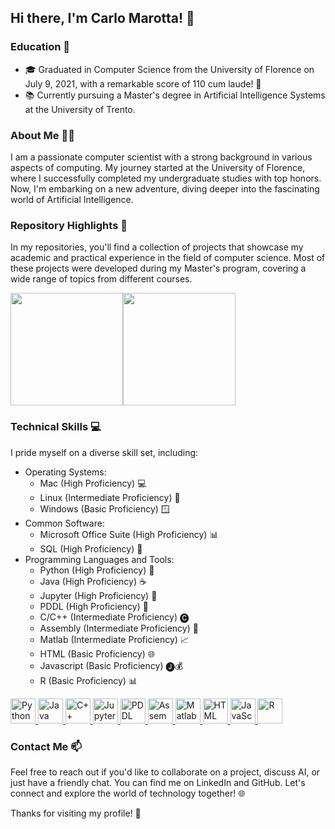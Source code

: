 ## Hi there, I'm Carlo Marotta! 👋

### Education 📖

- 🎓 Graduated in Computer Science from the University of Florence on July 9, 2021, with a remarkable score of 110 cum laude! 🎉
- 📚 Currently pursuing a Master's degree in Artificial Intelligence Systems at the University of Trento.

### About Me 🙋‍♂️
I am a passionate computer scientist with a strong background in various aspects of computing. My journey started at the University of Florence, where I successfully completed my undergraduate studies with top honors. Now, I'm embarking on a new adventure, diving deeper into the fascinating world of Artificial Intelligence.

### Repository Highlights 🚀
In my repositories, you'll find a collection of projects that showcase my academic and practical experience in the field of computer science. Most of these projects were developed during my Master's program, covering a wide range of topics from different courses.

<div style="display: flex;">
  <img src="https://github-readme-stats.vercel.app/api?username=akaGallo&show_icons=true&theme=dark" height=180px>
  <img src="https://github-readme-stats.vercel.app/api/top-langs/?username=akaGallo&layout=compact&theme=dark" height=180px>
</div>

### Technical Skills 💻
I pride myself on a diverse skill set, including:
- Operating Systems:
  - Mac (High Proficiency) 💻
  - Linux (Intermediate Proficiency) 🐧
  - Windows (Basic Proficiency) 🪟
- Common Software:
  - Microsoft Office Suite (High Proficiency) 📊
  - SQL (High Proficiency) 📝
- Programming Languages and Tools:
  - Python (High Proficiency) 🐍
  - Java (High Proficiency) ☕
  - Jupyter (High Proficiency) 📔
  - PDDL (High Proficiency) 🤖
  - C/C++ (Intermediate Proficiency) 🅒
  - Assembly (Intermediate Proficiency) 💾
  - Matlab (Intermediate Proficiency) 📈
  - HTML (Basic Proficiency) 🌐
  - Javascript (Basic Proficiency) 🅙💰
  - R (Basic Proficiency) 📊

<p align="left">
  <a href="https://www.python.org" target="_blank" rel="noreferrer">
    <img src="https://img.shields.io/badge/Python-3776AB?style=for-the-badge&logo=python&logoColor=white" alt="Python" height="40px"/>
  </a>
  <a href="https://www.java.com/it/" target="_blank" rel="noreferrer">
    <img src="https://img.shields.io/badge/Java-ED8B00?style=for-the-badge&logo=java&logoColor=white" alt="Java" height="40px"/>
  </a>
  <a href="https://en.cppreference.com/w/" target="_blank" rel="noreferrer">
    <img src="https://img.shields.io/badge/C%2B%2B-00599C?style=for-the-badge&logo=c%2B%2B&logoColor=white" alt="C++" height="40px"/>
  </a>
    <a href="https://jupyter.org" target="_blank" rel="noreferrer">
    <img src="https://img.shields.io/badge/Jupyter-FFA500?style=for-the-badge&logo=jupyter&logoColor=white" alt="Jupyter" height="40px"/>
  </a>
  <a href="https://planning.wiki/ref/pddl/domain" target="_blank" rel="noreferrer">
    <img src="https://img.shields.io/badge/PDDL-00008B?style=for-the-badge&logo=pddl&logoColor=white" alt="PDDL" height="40px"/>
  </a>
<a href="https://www.tutorialspoint.com/assembly_programming/assembly_introduction.htm" target="_blank" rel="noreferrer">
    <img src="https://img.shields.io/badge/Assembly-FFFFFF?style=for-the-badge&logo=assembly&logoColor=black" alt="Assembly" height="40px"/>
  </a>
  <a href="https://www.mathworks.com/products/matlab.html" target="_blank" rel="noreferrer">
    <img src="https://img.shields.io/badge/Matlab-FF0000?style=for-the-badge&logo=matlab&logoColor=black" alt="Matlab" height="40px"/>
  </a>
  <a href="https://html.com" target="_blank" rel="noreferrer">
    <img src="https://img.shields.io/badge/HTML-239120?style=for-the-badge&logo=html5&logoColor=white" alt="HTML" height="40px"/>
  </a>
  <a href="https://www.javascript.com" target="_blank" rel="noreferrer">
    <img src="https://img.shields.io/badge/JavaScript-323330?style=for-the-badge&logo=javascript&logoColor=F7DF1E" alt="JavaScript" height="40px"/>
  </a>
  <a href="https://www.r-project.org" target="_blank" rel="noreferrer">
    <img src="https://img.shields.io/badge/R-276DC3?style=for-the-badge&logo=r&logoColor=white" alt="R" height="40px"/>
  </a>
</p>
      
### Contact Me 📫
Feel free to reach out if you'd like to collaborate on a project, discuss AI, or just have a friendly chat. You can find me on LinkedIn and GitHub.
Let's connect and explore the world of technology together! 🌐

Thanks for visiting my profile! 👋
